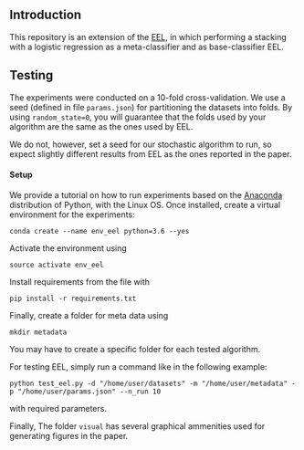 ## Introduction
This repository is an extension of the [EEL](https://github.com/henryzord/eel), in which performing a stacking with a logistic regression as a meta-classifier  and as base-classifier EEL.

## Testing
The experiments were conducted on a 10-fold cross-validation. We use a seed (defined in file ```params.json```) for partitioning the datasets into folds. By using ```random_state=0```, you will guarantee that the folds used by your algorithm are the same as the ones used by EEL.

We do not, however, set a seed for our stochastic algorithm to run, so expect slightly different results from EEL as the ones reported in the paper.

#### Setup

We provide a tutorial on how to run experiments based on the [Anaconda](https://www.anaconda.com/download/#linux) distribution of Python, with the Linux OS. Once installed, create a virtual environment for the experiments:

```
conda create --name env_eel python=3.6 --yes
```
Activate the environment using 
```
source activate env_eel
```
Install requirements from the file with
```
pip install -r requirements.txt
```
Finally, create a folder for meta data using 
```
mkdir metadata
```
You may have to create a specific folder for each tested algorithm.

For testing EEL, simply run a command like in the following example:
```
python test_eel.py -d "/home/user/datasets" -m "/home/user/metadata" -p "/home/user/params.json" --n_run 10
``` 
with required parameters. 

Finally, The folder ```visual``` has several graphical ammenities used for generating figures in the paper. 
